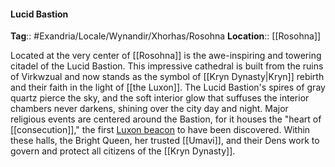 #### Lucid Bastion
**Tag**:: #Exandria/Locale/Wynandir/Xhorhas/Rosohna
**Location**:: [[Rosohna]]

 Located at the very center of [[Rosohna]] is the awe-inspiring and towering citadel of the Lucid Bastion. This impressive cathedral is built from the ruins of Virkwzual and now stands as the symbol of [[Kryn Dynasty|Kryn]] rebirth and their faith in the light of [[the Luxon]]. The Lucid Bastion's spires of gray quartz pierce the sky, and the soft interior glow that suffuses the interior chambers never darkens, shining over the city day and night. Major religious events are centered around the Bastion, for it houses the "heart of [[consecution]]," the first [Luxon beacon](https://www.dndbeyond.com/magic-items/luxon-beacon) to have been discovered. Within these halls, the Bright Queen, her trusted [[Umavi]], and their Dens work to govern and protect all citizens of the [[Kryn Dynasty]].
